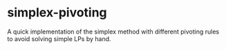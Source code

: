 # simplex-pivoting

A quick implementation of the simplex method with different pivoting rules to avoid solving simple LPs by hand.
